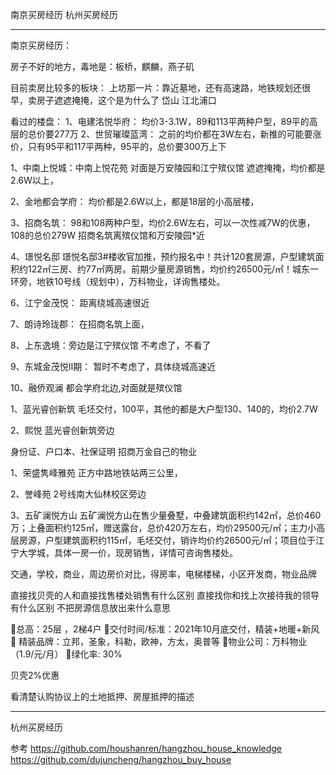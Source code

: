 南京买房经历
杭州买房经历

---------------------------------------------------------------------------------------------------------------------
南京买房经历：

房子不好的地方，毒地是：板桥，麒麟，燕子矶

目前卖房比较多的板块：
上坊那一片：靠近墓地，还有高速路，地铁规划还很早，卖房子遮遮掩掩，这个是为什么了
岱山
江北浦口


看过的楼盘：
1、电建洺悦华府：
    均价3-3.1W，89和113平两种户型，89平的高层的总价要277万
2、世贸璀璨蓝湾：
    之前的均价都在3W左右，新推的可能要涨价，只有95平和117平两种，95平的，总价要300万上下



1、中南上悦城：中南上悦花苑
    对面是万安陵园和江宁殡仪馆
    遮遮掩掩，均价都是2.6W以上，
    
2、金地都会学府：
    均价都是2.6W以上，都是18层的小高层楼，
    
3、招商名筑：
    98和108两种户型，均价2.6W左右，可以一次性减7W的优惠，108的总价279W
    招商名筑离殡仪馆和万安陵园*近

4、璟悦名邸
    璟悦名邸3#楼收官加推，预约报名中！共计120套房源，户型建筑面积约122㎡三房、约77㎡两房。前期少量房源销售，均价约26500元/㎡！城东一环旁，地铁10号线（规划中），万科物业，详询售楼处。

        
6、江宁金茂悦：
    距离绕城高速很近
    
7、朗诗玲珑郡：
    在招商名筑上面，
    
8、上东逸境：旁边是江宁殡仪馆
    不考虑了，不看了
    
    
9、东城金茂悦Ⅱ期：
    暂时不考虑了，具体绕城高速近

10、融侨观澜
    都会学府北边,对面就是殡仪馆




1、蓝光睿创新筑
    毛坯交付，100平，其他的都是大户型130、140的，均价2.7W
    

2、熙悦
    蓝光睿创新筑旁边


身份证、户口本、社保证明
招商万金自己的物业




    
1、荣盛隽峰雅苑
    正方中路地铁站两三公里，

2、誉峰苑
    2号线南大仙林校区旁边       

3、五矿澜悦方山
    五矿澜悦方山在售少量叠墅，中叠建筑面积约142㎡，总价460万；上叠面积约125㎡，赠送露台，总价420万左右，均价29500元/㎡；主力小高层房源，户型建筑面积约115㎡，毛坯交付，销许均价约26500元/㎡；项目位于江宁大学城，具体一房一价，现房销售，详情可咨询售楼处。
    
    



交通，学校，商业，周边房价对比，得房率，电梯楼梯，小区开发商，物业品牌


直接找贝壳的人和直接找售楼处销售有什么区别
直接找你和找上次接待我的领导有什么区别
不把房源信息放出来什么意思


💁总高：25层 ，2梯4户 
💁交付时间/标准：2021年10月底交付，精装+地暖+新风
💁 精装品牌：立邦，圣象，科勒，欧神，方太，奥普等
💁物业公司：万科物业（1.9/元/月）
💁绿化率: 30%


贝壳2%优惠


看清楚认购协议上的土地抵押、房屋抵押的描述



---------------------------------------------------------------------------------------------------------------------

杭州买房经历

参考
https://github.com/houshanren/hangzhou_house_knowledge
https://github.com/dujuncheng/hangzhou_buy_house



